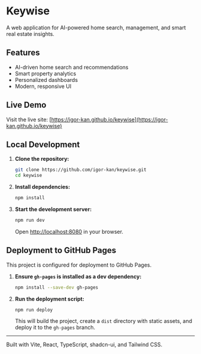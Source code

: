# Keywise

A web application for AI-powered home search, management, and smart real estate insights.

## Features

- AI-driven home search and recommendations
- Smart property analytics
- Personalized dashboards
- Modern, responsive UI

## Live Demo

Visit the live site: [https://igor-kan.github.io/keywise](https://igor-kan.github.io/keywise)

## Local Development

1. **Clone the repository:**
    ```bash
    git clone https://github.com/igor-kan/keywise.git
    cd keywise
    ```
2. **Install dependencies:**
    ```bash
    npm install
    ```
3. **Start the development server:**
    ```bash
    npm run dev
    ```
    Open [http://localhost:8080](http://localhost:8080) in your browser.

## Deployment to GitHub Pages

This project is configured for deployment to GitHub Pages.

1. **Ensure `gh-pages` is installed as a dev dependency:**
    ```bash
    npm install --save-dev gh-pages
    ```
2. **Run the deployment script:**
    ```bash
    npm run deploy
    ```
    This will build the project, create a `dist` directory with static assets, and deploy it to the `gh-pages` branch.

---

Built with Vite, React, TypeScript, shadcn-ui, and Tailwind CSS.

